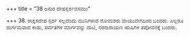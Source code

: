 +++
title = "38 ಅಸುರ ದೇಹಸ್ಪರ್ಶವಸಮಂ"

+++
38. ರಾಕ್ಷಸದೇಹ ಸ್ಪರ್ಶ ಸಲ್ಲದೆಂದು ಮುನಿಗಳಾದ ರೋಮಶರು ವಾಯುವೇಗದಿಂದ ಬಂದರು. ಎಲ್ಲರೂ ದುರ್ಗಮವಾದ ಕಾಡು, ಪರ್ವತಗಳ ಮಾರ್ಗವನ್ನು ದಾಟಿ, ನರನಾರಾಯಣ ಋಷಿಗಳ ತಪೋವನಕ್ಕೆ ಬಂದರು.